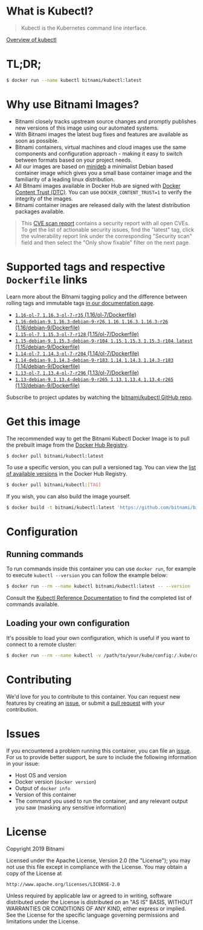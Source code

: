 
# What is Kubectl?

> Kubectl is the Kubernetes command line interface.

[Overview of kubectl](https://kubernetes.io/docs/reference/kubectl/overview/)

# TL;DR;

```bash
$ docker run --name kubectl bitnami/kubectl:latest
```

# Why use Bitnami Images?

* Bitnami closely tracks upstream source changes and promptly publishes new versions of this image using our automated systems.
* With Bitnami images the latest bug fixes and features are available as soon as possible.
* Bitnami containers, virtual machines and cloud images use the same components and configuration approach - making it easy to switch between formats based on your project needs.
* All our images are based on [minideb](https://github.com/bitnami/minideb) a minimalist Debian based container image which gives you a small base container image and the familiarity of a leading linux distribution.
* All Bitnami images available in Docker Hub are signed with [Docker Content Trust (DTC)](https://docs.docker.com/engine/security/trust/content_trust/). You can use `DOCKER_CONTENT_TRUST=1` to verify the integrity of the images.
* Bitnami container images are released daily with the latest distribution packages available.


> This [CVE scan report](https://quay.io/repository/bitnami/kubectl?tab=tags) contains a security report with all open CVEs. To get the list of actionable security issues, find the "latest" tag, click the vulnerability report link under the corresponding "Security scan" field and then select the "Only show fixable" filter on the next page.

# Supported tags and respective `Dockerfile` links

Learn more about the Bitnami tagging policy and the difference between rolling tags and immutable tags [in our documentation page](https://docs.bitnami.com/containers/how-to/understand-rolling-tags-containers/).


* [`1.16-ol-7`, `1.16.3-ol-7-r35` (1.16/ol-7/Dockerfile)](https://github.com/bitnami/bitnami-docker-kubectl/blob/1.16.3-ol-7-r35/1.16/ol-7/Dockerfile)
* [`1.16-debian-9`, `1.16.3-debian-9-r26`, `1.16`, `1.16.3`, `1.16.3-r26` (1.16/debian-9/Dockerfile)](https://github.com/bitnami/bitnami-docker-kubectl/blob/1.16.3-debian-9-r26/1.16/debian-9/Dockerfile)
* [`1.15-ol-7`, `1.15.3-ol-7-r128` (1.15/ol-7/Dockerfile)](https://github.com/bitnami/bitnami-docker-kubectl/blob/1.15.3-ol-7-r128/1.15/ol-7/Dockerfile)
* [`1.15-debian-9`, `1.15.3-debian-9-r104`, `1.15`, `1.15.3`, `1.15.3-r104`, `latest` (1.15/debian-9/Dockerfile)](https://github.com/bitnami/bitnami-docker-kubectl/blob/1.15.3-debian-9-r104/1.15/debian-9/Dockerfile)
* [`1.14-ol-7`, `1.14.3-ol-7-r204` (1.14/ol-7/Dockerfile)](https://github.com/bitnami/bitnami-docker-kubectl/blob/1.14.3-ol-7-r204/1.14/ol-7/Dockerfile)
* [`1.14-debian-9`, `1.14.3-debian-9-r183`, `1.14`, `1.14.3`, `1.14.3-r183` (1.14/debian-9/Dockerfile)](https://github.com/bitnami/bitnami-docker-kubectl/blob/1.14.3-debian-9-r183/1.14/debian-9/Dockerfile)
* [`1.13-ol-7`, `1.13.4-ol-7-r296` (1.13/ol-7/Dockerfile)](https://github.com/bitnami/bitnami-docker-kubectl/blob/1.13.4-ol-7-r296/1.13/ol-7/Dockerfile)
* [`1.13-debian-9`, `1.13.4-debian-9-r265`, `1.13`, `1.13.4`, `1.13.4-r265` (1.13/debian-9/Dockerfile)](https://github.com/bitnami/bitnami-docker-kubectl/blob/1.13.4-debian-9-r265/1.13/debian-9/Dockerfile)

Subscribe to project updates by watching the [bitnami/kubectl GitHub repo](https://github.com/bitnami/bitnami-docker-kubectl).

# Get this image

The recommended way to get the Bitnami Kubectl Docker Image is to pull the prebuilt image from the [Docker Hub Registry](https://hub.docker.com/r/bitnami/kubectl).

```bash
$ docker pull bitnami/kubectl:latest
```

To use a specific version, you can pull a versioned tag. You can view the [list of available versions](https://hub.docker.com/r/bitnami/kubectl/tags/) in the Docker Hub Registry.

```bash
$ docker pull bitnami/kubectl:[TAG]
```

If you wish, you can also build the image yourself.

```bash
$ docker build -t bitnami/kubectl:latest 'https://github.com/bitnami/bitnami-docker-kubectl.git#master:1.15/debian-9'
```

# Configuration

## Running commands

To run commands inside this container you can use `docker run`, for example to execute `kubectl --version` you can follow the example below:

```bash
$ docker run --rm --name kubectl bitnami/kubectl:latest -- --version
```

Consult the [Kubectl Reference Documentation](https://kubernetes.io/docs/reference/generated/kubectl/kubectl-commands) to find the completed list of commands available.

## Loading your own configuration

It's possible to load your own configuration, which is useful if you want to connect to a remote cluster:

```bash
$ docker run --rm --name kubectl -v /path/to/your/kube/config:/.kube/config bitnami/kubectl:latest
```

# Contributing

We'd love for you to contribute to this container. You can request new features by creating an [issue](https://github.com/bitnami/bitnami-docker-kubectl/issues), or submit a [pull request](https://github.com/bitnami/bitnami-docker-kubectl/pulls) with your contribution.

# Issues

If you encountered a problem running this container, you can file an [issue](https://github.com/bitnami/bitnami-docker-kubectl/issues). For us to provide better support, be sure to include the following information in your issue:

- Host OS and version
- Docker version (`docker version`)
- Output of `docker info`
- Version of this container
- The command you used to run the container, and any relevant output you saw (masking any sensitive information)

# License

Copyright 2019 Bitnami

Licensed under the Apache License, Version 2.0 (the "License");
you may not use this file except in compliance with the License.
You may obtain a copy of the License at

    http://www.apache.org/licenses/LICENSE-2.0

Unless required by applicable law or agreed to in writing, software
distributed under the License is distributed on an "AS IS" BASIS,
WITHOUT WARRANTIES OR CONDITIONS OF ANY KIND, either express or implied.
See the License for the specific language governing permissions and
limitations under the License.
